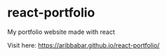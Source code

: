 # react-portfolio
My portfolio website made with react

Visit here: https://aribbabar.github.io/react-portfolio/
